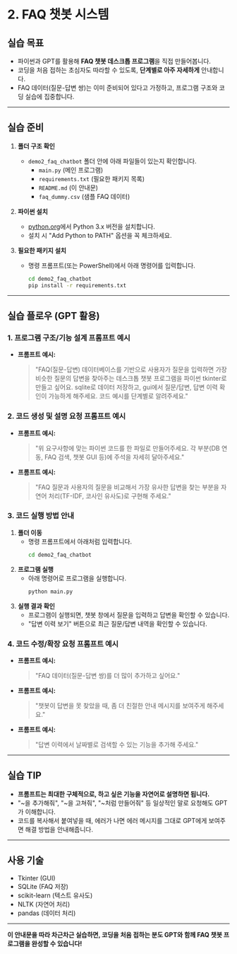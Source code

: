 # 2. FAQ 챗봇 시스템

## 실습 목표
- 파이썬과 GPT를 활용해 **FAQ 챗봇 데스크톱 프로그램**을 직접 만들어봅니다.
- 코딩을 처음 접하는 초심자도 따라할 수 있도록, **단계별로 아주 자세하게** 안내합니다.
- FAQ 데이터(질문-답변 쌍)는 이미 준비되어 있다고 가정하고, 프로그램 구조와 코딩 실습에 집중합니다.

---

## 실습 준비
1. **폴더 구조 확인**
   - `demo2_faq_chatbot` 폴더 안에 아래 파일들이 있는지 확인합니다.
     - `main.py` (메인 프로그램)
     - `requirements.txt` (필요한 패키지 목록)
     - `README.md` (이 안내문)
     - `faq_dummy.csv` (샘플 FAQ 데이터)

2. **파이썬 설치**
   - [python.org](https://www.python.org/downloads/)에서 Python 3.x 버전을 설치합니다.
   - 설치 시 "Add Python to PATH" 옵션을 꼭 체크하세요.

3. **필요한 패키지 설치**
   - 명령 프롬프트(또는 PowerShell)에서 아래 명령어를 입력합니다.
     ```bash
     cd demo2_faq_chatbot
     pip install -r requirements.txt
     ```

---

## 실습 플로우 (GPT 활용)

### 1. 프로그램 구조/기능 설계 프롬프트 예시
- **프롬프트 예시:**
  > "FAQ(질문-답변) 데이터베이스를 기반으로 사용자가 질문을 입력하면 가장 비슷한 질문의 답변을 찾아주는 데스크톱 챗봇 프로그램을 파이썬 tkinter로 만들고 싶어요. sqlite로 데이터 저장하고, gui에서 질문/답변, 답변 이력 확인이 가능하게 해주세요. 코드 예시를 단계별로 알려주세요."

### 2. 코드 생성 및 설명 요청 프롬프트 예시
- **프롬프트 예시:**
  > "위 요구사항에 맞는 파이썬 코드를 한 파일로 만들어주세요. 각 부분(DB 연동, FAQ 검색, 챗봇 GUI 등)에 주석을 자세히 달아주세요."

- **프롬프트 예시:**
  > "FAQ 질문과 사용자의 질문을 비교해서 가장 유사한 답변을 찾는 부분을 자연어 처리(TF-IDF, 코사인 유사도)로 구현해 주세요."

### 3. 코드 실행 방법 안내
1. **폴더 이동**
   - 명령 프롬프트에서 아래처럼 입력합니다.
     ```bash
     cd demo2_faq_chatbot
     ```
2. **프로그램 실행**
   - 아래 명령어로 프로그램을 실행합니다.
     ```bash
     python main.py
     ```
3. **실행 결과 확인**
   - 프로그램이 실행되면, 챗봇 창에서 질문을 입력하고 답변을 확인할 수 있습니다.
   - "답변 이력 보기" 버튼으로 최근 질문/답변 내역을 확인할 수 있습니다.

### 4. 코드 수정/확장 요청 프롬프트 예시
- **프롬프트 예시:**
  > "FAQ 데이터(질문-답변 쌍)를 더 많이 추가하고 싶어요."
- **프롬프트 예시:**
  > "챗봇이 답변을 못 찾았을 때, 좀 더 친절한 안내 메시지를 보여주게 해주세요."
- **프롬프트 예시:**
  > "답변 이력에서 날짜별로 검색할 수 있는 기능을 추가해 주세요."

---

## 실습 TIP
- **프롬프트는 최대한 구체적으로, 하고 싶은 기능을 자연어로 설명하면 됩니다.**
- "~을 추가해줘", "~을 고쳐줘", "~처럼 만들어줘" 등 일상적인 말로 요청해도 GPT가 이해합니다.
- 코드를 복사해서 붙여넣을 때, 에러가 나면 에러 메시지를 그대로 GPT에게 보여주면 해결 방법을 안내해줍니다.

---

## 사용 기술
- Tkinter (GUI)
- SQLite (FAQ 저장)
- scikit-learn (텍스트 유사도)
- NLTK (자연어 처리)
- pandas (데이터 처리)

---

**이 안내문을 따라 차근차근 실습하면, 코딩을 처음 접하는 분도 GPT와 함께 FAQ 챗봇 프로그램을 완성할 수 있습니다!** 